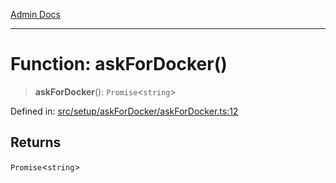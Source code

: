 [Admin Docs](/)

***

# Function: askForDocker()

> **askForDocker**(): `Promise`\<`string`\>

Defined in: [src/setup/askForDocker/askForDocker.ts:12](https://github.com/Aad1tya27/talawa-admin/blob/dd4a08e622d0fa38bcf9758a530e8cdf917dbac8/src/setup/askForDocker/askForDocker.ts#L12)

## Returns

`Promise`\<`string`\>
